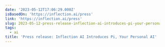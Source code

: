```yaml
---
date: '2023-05-12T17:06:29.000Z'
isBasedOn: 'https://inflection.ai/press'
link: 'https://inflection.ai/press'
slug: 2023-05-12-press-release-inflection-ai-introduces-pi-your-personal-ai
tags:
  - ai
title: 'Press release: Inflection AI Introduces Pi, Your Personal AI'
---
```


